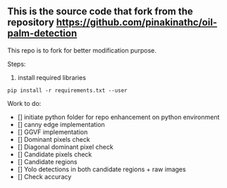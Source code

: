 ## This is the source code that fork from the repository https://github.com/pinakinathc/oil-palm-detection

This repo is to fork for better modification purpose.

Steps:
1. install required libraries
```
pip install -r requirements.txt --user
```


Work to do:

- [] initiate python folder for repo enhancement on python environment
- [] canny edge implementation
- [] GGVF implementation
- [] Dominant pixels check
- [] Diagonal dominant pixel check
- [] Candidate pixels check
- [] Candidate regions
- [] Yolo detections in both candidate regions + raw images
- [] Check accuracy